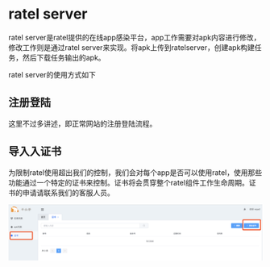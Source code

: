# ratel server

ratel server是ratel提供的在线app感染平台，app工作需要对apk内容进行修改，修改工作则是通过ratel server来实现。将apk上传到ratelserver，创建apk构建任务，然后下载任务输出的apk。

ratel server的使用方式如下

## 注册登陆
这里不过多讲述，即正常网站的注册登陆流程。

## 导入入证书
为限制ratel使用超出我们的控制，我们会对每个app是否可以使用ratel，使用那些功能通过一个特定的证书来控制。证书将会贯穿整个ratel组件工作生命周期。证书的申请请联系我们的客服人员。

![import cerfificate img](img/2_1_import_certifite.png)